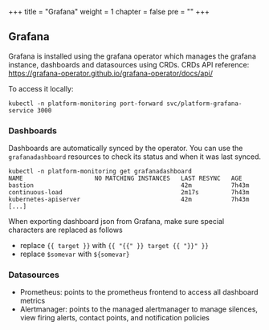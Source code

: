 +++
title = "Grafana"
weight = 1
chapter = false
pre = ""
+++

## Grafana

Grafana is installed using the grafana operator which manages the grafana instance, dashboards and datasources using CRDs.
CRDs API reference: https://grafana-operator.github.io/grafana-operator/docs/api/

To access it locally:
```
kubectl -n platform-monitoring port-forward svc/platform-grafana-service 3000
```

### Dashboards

Dashboards are automatically synced by the operator.
You can use the `grafanadashboard` resources to check its status and when it was last synced.  
```
kubectl -n platform-monitoring get grafanadashboard
NAME                    NO MATCHING INSTANCES   LAST RESYNC   AGE
bastion                                         42m           7h43m
continuous-load                                 2m17s         7h43m
kubernetes-apiserver                            42m           7h43m
[...]
```

When exporting dashboard json from Grafana, make sure special characters are replaced as follows
- replace `{{ target }}` with `{{ "{{" }} target {{ "}}" }}`
- replace `$somevar` with `${somevar}`

### Datasources

- Prometheus: points to the prometheus frontend to access all dashboard metrics 
- Alertmanager: points to the managed alertmanager to manage silences, view firing alerts, contact points, and notification policies